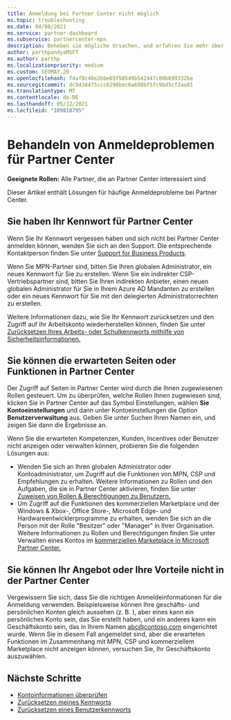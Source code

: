 ```yaml
---
title: Anmeldung bei Partner Center nicht möglich
ms.topic: troubleshooting
ms.date: 04/08/2021
ms.service: partner-dashboard
ms.subservice: partnercenter-mpn
description: Beheben sie mögliche Ursachen, und erfahren Sie mehr über Lösungen, wenn Sie sich nicht bei Partner Center anmelden können. Erfahren Sie mehr über das Zurücksetzen von Kennwörtern, das Überprüfen von Rollen und das Überprüfen von Anmeldeinformationen.
author: parthpandyaMSFT
ms.author: parthp
ms.localizationpriority: medium
ms.custom: SEOMAY.20
ms.openlocfilehash: f4af8c48e2bbe65f58549b542447c80b699332be
ms.sourcegitcommit: dc9438475ccc6298bec6a698bf5fc9bd5cf2aa81
ms.translationtype: MT
ms.contentlocale: de-DE
ms.lasthandoff: 05/12/2021
ms.locfileid: "109818795"
---
```

# <a name="troubleshoot-sign-in-issues-for-partner-center"></a>Behandeln von Anmeldeproblemen für Partner Center

**Geeignete Rollen:** Alle Partner, die an Partner Center interessiert sind

Dieser Artikel enthält Lösungen für häufige Anmeldeprobleme bei Partner Center.

## <a name="youve-forgotten-your-password-for-partner-center"></a>Sie haben Ihr Kennwort für Partner Center

Wenn Sie Ihr Kennwort vergessen haben und sich nicht bei Partner Center anmelden können, wenden Sie sich an den Support. Die entsprechende Kontaktperson finden Sie unter [Support for Business Products](/microsoft-365/admin/contact-support-for-business-products).

Wenn Sie MPN-Partner sind, bitten Sie Ihren globalen Administrator, ein neues Kennwort für Sie zu erstellen. Wenn Sie ein indirekter CSP-Vertriebspartner sind, bitten Sie Ihren indirekten Anbieter, einen neuen globalen Administrator für Sie in Ihrem Azure AD Mandanten zu erstellen oder ein neues Kennwort für Sie mit den delegierten Administratorrechten zu erstellen.

Weitere Informationen dazu, wie Sie Ihr Kennwort zurücksetzen und den Zugriff auf Ihr Arbeitskonto wiederherstellen können, finden Sie unter [Zurücksetzen Ihres Arbeits- oder Schulkennworts mithilfe von Sicherheitsinformationen.](/azure/active-directory/user-help/active-directory-passwords-update-your-own-password#how-to-change-your-password)

## <a name="you-cant-view-or-manage-the-expected-pages-or-capabilities-in-partner-center"></a>Sie können die erwarteten Seiten oder Funktionen in Partner Center

Der Zugriff auf Seiten in Partner Center wird durch die Ihnen zugewiesenen Rollen gesteuert. Um zu überprüfen, welche Rollen Ihnen zugewiesen sind, klicken Sie in Partner Center auf das Symbol Einstellungen, wählen **Sie Kontoeinstellungen** und dann unter Kontoeinstellungen die Option **Benutzerverwaltung** aus. Geben Sie unter Suchen Ihren Namen ein, und zeigen Sie dann die Ergebnisse an.

Wenn Sie die erwarteten Kompetenzen, Kunden, Incentives oder Benutzer nicht anzeigen oder verwalten können, probieren Sie die folgenden Lösungen aus:

- Wenden Sie sich an Ihren globalen Administrator oder Kontoadministrator, um Zugriff auf die Funktionen von MPN, CSP und Empfehlungen zu erhalten. Weitere Informationen zu Rollen und den Aufgaben, die sie in Partner Center aktivieren, finden Sie unter [Zuweisen von Rollen & Berechtigungen zu Benutzern.](permissions-overview.md)
- Um Zugriff auf die Funktionen des kommerziellen Marketplace und der Windows & Xbox-, Office Store-, Microsoft Edge- und Hardwareentwicklerprogramme zu erhalten, wenden Sie sich an die Person mit der Rolle "Besitzer" oder "Manager" in Ihrer Organisation. Weitere Informationen zu Rollen und Berechtigungen finden Sie unter Verwalten eines Kontos im [kommerziellen Marketplace in Microsoft Partner Center.](/azure/marketplace/partner-center-portal/manage-account#define-user-roles-and-permissions)

## <a name="you-cant-see-your-offer-or-benefits-in-partner-center"></a>Sie können Ihr Angebot oder Ihre Vorteile nicht in der Partner Center

Vergewissern Sie sich, dass Sie die richtigen Anmeldeinformationen für die Anmeldung verwenden. Beispielsweise können Ihre geschäfts- und persönlichen Konten gleich aussehen (z. B. ), aber eines kann ein persönliches Konto sein, das Sie erstellt haben, und ein anderes kann ein Geschäftskonto sein, das in Ihrem Namen abc@contoso.com eingerichtet wurde. Wenn Sie in diesem Fall angemeldet sind, aber die erwarteten Funktionen im Zusammenhang mit MPN, CSP und kommerziellem Marketplace nicht anzeigen können, versuchen Sie, Ihr Geschäftskonto auszuwählen.

## <a name="next-steps"></a>Nächste Schritte

- [Kontoinformationen überprüfen](verification-responses.md)
- [Zurücksetzen meines Kennworts](reset-my-pasword.md)
- [Zurücksetzen eines Benutzerkennworts](reset-a-user-password.md)